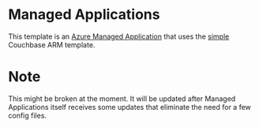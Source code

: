 # Managed Applications
This template is an [Azure Managed Application](https://azure.microsoft.com/en-us/blog/azure-managed-applications/) that uses the [simple](../simple) Couchbase ARM template.

# Note

This might be broken at the moment.  It will be updated after Managed Applications itself receives some updates that eliminate the need for a few config files.
